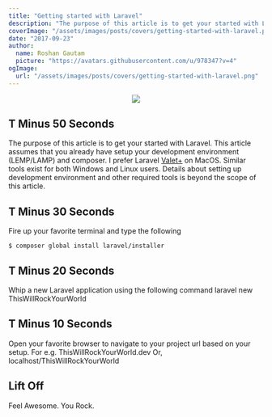 ```yaml
---
title: "Getting started with Laravel"
description: "The purpose of this article is to get your started with Laravel. This article assumes that you already have setup your development environment (LEMP/LAMP) and composer. I prefer Laravel [Valet+](https://github.com/weprovide/valet-plus) on MacOS. Similar tools exist for both Windows and Linux users. Details about setting up development environment and other required tools is beyond the scope of this article."
coverImage: "/assets/images/posts/covers/getting-started-with-laravel.png"
date: "2017-09-23"
author:
  name: Roshan Gautam
  picture: "https://avatars.githubusercontent.com/u/978347?v=4"
ogImage:
  url: "/assets/images/posts/covers/getting-started-with-laravel.png"
---
```


<p style="text-align: center;">
  <image src="./getting-started-with-laravel.png"/>
</p>

## T Minus 50 Seconds

The purpose of this article is to get your started with Laravel. This article assumes that you already have setup your development environment (LEMP/LAMP) and composer. I prefer Laravel [Valet+](https://github.com/weprovide/valet-plus) on MacOS. Similar tools exist for both Windows and Linux users. Details about setting up development environment and other required tools is beyond the scope of this article.

## T Minus 30 Seconds

Fire up your favorite terminal and type the following

```sbtshell
$ composer global install laravel/installer
```

## T Minus 20 Seconds

Whip a new Laravel application using the following command laravel new ThisWillRockYourWorld

## T Minus 10 Seconds

Open your favorite browser to navigate to your project url based on your setup. For e.g. ThisWillRockYourWorld.dev Or, localhost/ThisWillRockYourWorld

## Lift Off

Feel Awesome. You Rock.
